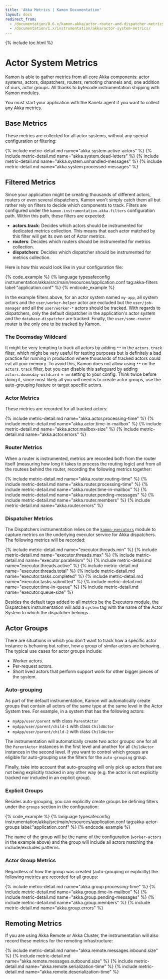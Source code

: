 ```yaml
---
title: 'Akka Metrics | Kamon Documentation'
layout: docs
redirect_from:
  - /documentation/0.6.x/kamon-akka/actor-router-and-dispatcher-metrics/
  - /documentation/1.x/instrumentation/akka/actor-system-metrics/
---
```


{% include toc.html %}

Actor System Metrics
====================

Kamon is able to gather metrics from all core Akka components: actor systems, actors, dispatchers, routers, remoting
channels and, one addition of ours, actor groups. All thanks to bytecode instrumentation shipping with Kamon modules.

<p class="alert alert-info">
You must start your application with the Kanela agent if you want to collect any Akka metrics.
</p>


Base Metrics
------------

These metrics are collected for all actor systems, without any special configuration or filtering:

{%  include metric-detail.md name="akka.system.active-actors" %}
{%  include metric-detail.md name="akka.system.dead-letters" %}
{%  include metric-detail.md name="akka.system.unhandled-messages" %}
{%  include metric-detail.md name="akka.system.processed-messages" %}


Filtered Metrics
----------------

Since your application might be creating thousands of different actors, routers or even several dispatchers, Kamon won't
simply catch them all but rather rely on filters to decide which components to track. Filters are configured under the
`kamon.instrumentation.akka.filters` configuration path. Within this path, these filters are expected:

* __actors.track__: Decides which actors should be instrumented for dedicated metrics collection. This means that each
  actor matched by this filter will get its own set of Actor metrics.
* __routers__: Decides which routers should be instrumented for metrics collection.
* __dispatchers__: Decides which dispatcher should be instrumented for metrics collection.

Here is how this would look like in your configuration file:

{% code_example %}
{%   language typesafeconfig instrumentation/akka/src/main/resources/application.conf tag:akka-filters label:"application.conf" %}
{% endcode_example %}

In the example filters above, for an actor system named `my-app`, all system actors and the `user/worker-helper` actor
are excluded but the `user/job-manager` and all the `user/worker-*` actors should be tracked. With regards to
dispatchers, only the default dispatcher in the application's actor system and the `database-dispatcher` are tracked.
Finally, the `user/some-router` router is the only one to be tracked by Kamon.

### The Doomsday Wildcard

It might be very tempting to track all actors by adding `**` in the `actors.track` filter, which might be very useful
for testing purposes but is definitely a bad practice for running in production where thousands of tracked actors could
eat all your memory. To avoid this, Kamon does not allow using `**` on the `actors.track` filter, but you can disable
this safeguard by adding `actors.doomsday-wildcard = on` setting to your config. Think twice before doing it, since
most likely all you will need is to create actor groups, use the auto-grouping feature or target specific actors.


### Actor Metrics

These metrics are recorded for all tracked actors:

{%  include metric-detail.md name="akka.actor.processing-time" %}
{%  include metric-detail.md name="akka.actor.time-in-mailbox" %}
{%  include metric-detail.md name="akka.actor.mailbox-size" %}
{%  include metric-detail.md name="akka.actor.errors" %}


### Router Metrics

When a router is instrumented, metrics are recorded both from the router itself (measuring how long it takes to process
the routing logic) and from all the routees behind the router, recording the following metrics together:

{%  include metric-detail.md name="akka.router.routing-time" %}
{%  include metric-detail.md name="akka.router.processing-time" %}
{%  include metric-detail.md name="akka.router.time-in-mailbox" %}
{%  include metric-detail.md name="akka.router.pending-messages" %}
{%  include metric-detail.md name="akka.router.members" %}
{%  include metric-detail.md name="akka.router.errors" %}


### Dispatcher Metrics

The Dispatchers instrumentation relies on the [`kamon-executors`][1] module to capture metrics on the underlying executor
service for Akka dispatchers. The following metrics will be recorded:

{%  include metric-detail.md name="executor.threads.min" %}
{%  include metric-detail.md name="executor.threads.max" %}
{%  include metric-detail.md name="executor.parallelism" %}
{%  include metric-detail.md name="executor.threads.active" %}
{%  include metric-detail.md name="executor.threads.total" %}
{%  include metric-detail.md name="executor.tasks.completed" %}
{%  include metric-detail.md name="executor.tasks.submitted" %}
{%  include metric-detail.md name="executor.time-in-queue" %}
{%  include metric-detail.md name="executor.queue-size" %}

Besides the default tags added to all metrics be the Executors module, the Dispatchers instrumentation will add a `system`
tag with the name of the Actor System to which the dispatcher belongs.


Actor Groups
------------

There are situations in which you don't want to track how a specific actor instance is behaving but rather, how a group
of similar actors are behaving. The typical use cases for actor groups include:

* Worker actors.
* Per-request actors.
* Short lived actors that perform support work for other bigger pieces of the system.

### Auto-grouping

As part of the default instrumentation, Kamon will automatically create groups that contain all actors of the same type
at the same level in the Actor System tree. For example, in a system that has the following actors:

* `myApp/user/parent` with class `ParentActor`
* `myApp/user/parent/child-1` with class `ChildActor`
* `myApp/user/parent/child-2` with class `ChildActor`

The instrumentation will automatically create two actor groups: one for all the `ParentActor` instances in the first
level and another for all `ChildActor` instances in the second level. If you want to control which groups are eligible
for auto-grouping use the filters for the `auto-grouping` group.

Finally, take into account that auto-grouping will only pick up actors that are not being explicitly tracked in any
other way (e.g. the actor is not explicitly tracked nor included in an explicit group).


### Explicit Groups

Besides auto-grouping, you can explicitly create groups be defining filters under the `groups` section in the
configuration:

{% code_example %}
{%   language typesafeconfig instrumentation/akka/src/main/resources/application.conf tag:akka-actor-groups label:"application.conf" %}
{% endcode_example %}

The name of the group will be the name of the configuration (`worker-actors` in the example above) and the group will
include all actors matching the include/excludes patterns.


### Actor Group Metrics

Regardless of how the group was created (auto-grouping or explicitly) the following metrics are recorded for all
groups:

{%  include metric-detail.md name="akka.group.processing-time" %}
{%  include metric-detail.md name="akka.group.time-in-mailbox" %}
{%  include metric-detail.md name="akka.group.pending-messages" %}
{%  include metric-detail.md name="akka.group.members" %}
{%  include metric-detail.md name="akka.group.errors" %}


Remoting Metrics
----------------

If you are using Akka Remote or Akka Cluster, the instrumentation will also record these metrics for the remoting
infrastructure:

{%  include metric-detail.md name="akka.remote.messages.inbound.size" %}
{%  include metric-detail.md name="akka.remote.messages.outbound.size" %}
{%  include metric-detail.md name="akka.remote.serialization-time" %}
{%  include metric-detail.md name="akka.remote.deserialization-time" %}

[1]: ../../executors/
